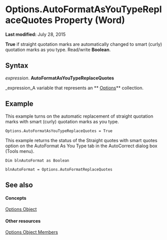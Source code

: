 
# Options.AutoFormatAsYouTypeReplaceQuotes Property (Word)

 **Last modified:** July 28, 2015

 **True** if straight quotation marks are automatically changed to smart (curly) quotation marks as you type. Read/write **Boolean**.

## Syntax

 _expression_. **AutoFormatAsYouTypeReplaceQuotes**

 _expression_A variable that represents an  ** [Options](873b7b99-3fe1-fd89-9ece-a9355cb827dc.md)** collection.


## Example

This example turns on the automatic replacement of straight quotation marks with smart (curly) quotation marks as you type.


```
Options.AutoFormatAsYouTypeReplaceQuotes = True
```

This example returns the status of the Straight quotes with smart quotes option on the AutoFormat As You Type tab in the AutoCorrect dialog box (Tools menu).




```
Dim blnAutoFormat as Boolean 
 
blnAutoFormat = Options.AutoFormatReplaceQuotes
```


## See also


#### Concepts


 [Options Object](873b7b99-3fe1-fd89-9ece-a9355cb827dc.md)
#### Other resources


 [Options Object Members](76cd9dfe-6bbb-4c3d-0bfc-79a62bedd15e.md)
